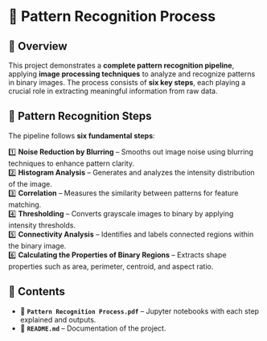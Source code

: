 # 🎯 Pattern Recognition Process  

## 📌 Overview  
This project demonstrates a **complete pattern recognition pipeline**, applying **image processing techniques** to analyze and recognize patterns in binary images. The process consists of **six key steps**, each playing a crucial role in extracting meaningful information from raw data.  

## 🔬 Pattern Recognition Steps  
The pipeline follows **six fundamental steps**:  

1️⃣ **Noise Reduction by Blurring** – Smooths out image noise using blurring techniques to enhance pattern clarity.  
2️⃣ **Histogram Analysis** – Generates and analyzes the intensity distribution of the image.  
3️⃣ **Correlation** – Measures the similarity between patterns for feature matching.  
4️⃣ **Thresholding** – Converts grayscale images to binary by applying intensity thresholds.  
5️⃣ **Connectivity Analysis** – Identifies and labels connected regions within the binary image.  
6️⃣ **Calculating the Properties of Binary Regions** – Extracts shape properties such as area, perimeter, centroid, and aspect ratio.  

## 📂 Contents  
- 📄 **`Pattern Recognition Process.pdf`** – Jupyter notebooks with each step explained and outputs.  
- 📄 **`README.md`** – Documentation of the project.

